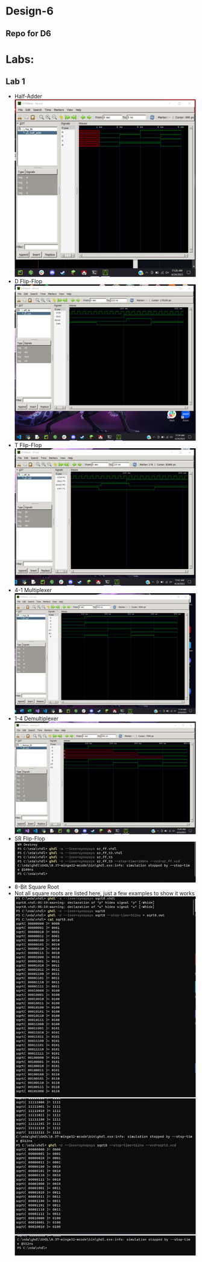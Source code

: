 # Design-6
## Repo for D6
### 

# Labs:
## Lab 1
 * Half-Adder
![Fig. 1](Lab1_ZC.png)
 * D Flip-Flop
![Fig. 2](Images/Lab1_ZC2.png)
 * T Flip-Flop
![Fig. 3](Images/tff.png)
 * 4-1 Multiplexer
![Fig. 4](Images/mux.png)
 * 1-4 Demultiplexer
![Fig. 5](Images/demux.png)
 * SR Flip-Flop
![Fig. 6](Images/srff.png)
 * 8-Bit Square Root
  * Not all square roots are listed here, just a few examples to show it works
![Fig. 7](Images/8bit1.png)
![Fig. 7.1](Images/8bit2.png)
![Fig. 7.2](Images/8bit3.png)
